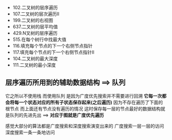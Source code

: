 - 102.二叉树的层序遍历
- 107.二叉树的层次遍历II
- 199.二叉树的右视图
- 637.二叉树的层平均值
- 429.N叉树的层序遍历
- 515.在每个树行中找最大值
- 116.填充每个节点的下一个右侧节点指针
- 117.填充每个节点的下一个右侧节点指针II
- 104.二叉树的最大深度
- 111.二叉树的最小深度

## 层序遍历所用到的辅助数据结构 ==>  队列

它之所以不使用栈 而使用队列  是因为广度优先搜索并不需要进行回溯   **它每一次都会将每一个状态对应的所有子状态保存起来(之后遍历)**  因为不存在遍历了下面的根节点  而上面还有节点没有遍历的情况   这时保存每一层的节点最好的数据结构就是队列的先进先出   ==>  **对应于图就是广度优先遍历**

感觉大部分的算法都是广度搜索和深度搜索演变出来的   广度搜索一层一层的访问  深度搜索一条一条地访问


